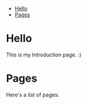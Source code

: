 - [Hello](#hello)
- [Pages](#pages)



# Hello

This is my Introduction page. :)

# Pages

Here's a list of pages: